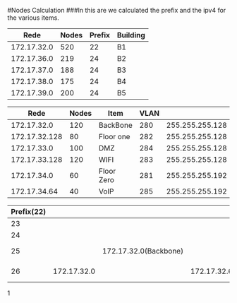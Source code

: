 #Nodes Calculation 
###In this are we calculated the prefix and the ipv4 for the various items.     

| Rede        | Nodes | Prefix | Building |
|-------------|-------|--------|----------|
| 172.17.32.0 | 520   | 22     | B1       |
| 172.17.36.0 | 219   | 24     | B2       |
| 172.17.37.0 | 188   | 24     | B3       |
 | 172.17.38.0 | 175   | 24     | B4       |
| 172.17.39.0 | 200   | 24     | B5       |



| Rede          | Nodes | Item       | VLAN      ||
|---------------|-------|------------|-----------|-----|
| 172.17.32.0   | 120   | BackBone   | 280       |255.255.255.128     |
| 172.17.32.128 | 80    | Floor one  | 282       | 255.255.255.128    |
| 172.17.33.0   | 100   | DMZ        | 284       |255.255.255.128     |
| 172.17.33.128 | 120   | WIFI       | 283       |255.255.255.128     |
| 172.17.34.0   | 60    | Floor Zero | 281       |255.255.255.192     |
| 172.17.34.64  | 40    | VoIP       | 285       |255.255.255.192     |

| Prefix(22) |             |                       |                    |             |               |                          |               |             |             |                  |              |               |                     | 172.17.32.0   |                            |               |                     |               |               |               |             |             |              |           |               |               |               |
|------------|-------------|-----------------------|--------------------|-------------|---------------|--------------------------|---------------|-------------|-------------|------------------|--------------|---------------|---------------------|---------------|----------------------------|---------------|---------------------|---------------|---------------|---------------|-------------|-------------|--------------|-----------|---------------|---------------|---------------|
| 23         |             |                       |                    |             |               |                          |               | 172.17.32.0 |             |                  |              |               |                     |               |                            |               |                     |               | 172.17.34.0   |               |             |             |              |           |               |               |               |
| 24         |             |                       |                    | 172.17.32.0 |               |                          |               |             |             |                  | 172.17.33.0  |               |                     |               |                            |               | 172.17.34.0         |               |               |               |             |             |              | 172.17.35 |               |               |               |
| 25         |             | 172.17.32.0(Backbone) |                    |             |               | 172.17.32.128(Floor one) |               |             |             | 172.17.33.0(DMZ) |              |               | 172.17.33.128(WIFI) |               |                            | 172.17.34.0   |                     |               | 172.17.34.128 |               |             | 172.17.35.0 |              |           |               | 172.17.35.128 |               |
| 26         | 172.17.32.0 |                       | 172.17.32.64       |             | 172.17.32.128 |                          | 172.17.32.192 |             | 172.17.33.0 |                  | 172.17.33.64 | 172.17.33.128 |                     | 172.17.33.192 | 172.17.34.0 (Floor Zero )  |               | 172.17.34.64 (VoIP) | 172.17.34.128 |               | 172.17.34.192 | 172.17.35.0 |             | 172.17.35.64 |           | 172.17.35.128 |               | 172.17.35.192 |
  
   
  
  
  
  
  
  
  
  
   
  
1